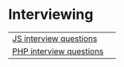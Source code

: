 # Interviewing

|  |  |
| :--- | :--- |
| [JS interview questions](https://www.testdome.com/d/javascript-interview-questions/2) |  |
| [PHP interview questions](https://www.testdome.com/d/php-interview-questions/5) |  |

